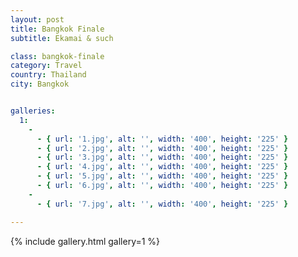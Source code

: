 ```yaml
---
layout: post
title: Bangkok Finale
subtitle: Ekamai & such

class: bangkok-finale
category: Travel
country: Thailand
city: Bangkok


galleries:
  1:
    -
      - { url: '1.jpg', alt: '', width: '400', height: '225' }
      - { url: '2.jpg', alt: '', width: '400', height: '225' }
      - { url: '3.jpg', alt: '', width: '400', height: '225' }
      - { url: '4.jpg', alt: '', width: '400', height: '225' }
      - { url: '5.jpg', alt: '', width: '400', height: '225' }
      - { url: '6.jpg', alt: '', width: '400', height: '225' }
    -
      - { url: '7.jpg', alt: '', width: '400', height: '225' }

---
```



{% include gallery.html  gallery=1 %}

